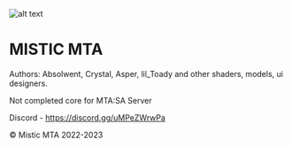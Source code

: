 ![alt text](https://i.imgur.com/Ov0wRiG.gif)
# MISTIC MTA

Authors: Absolwent, Crystal, Asper, lil_Toady and other shaders, models, ui designers.

Not completed core for MTA:SA Server

Discord - https://discord.gg/uMPeZWrwPa




© Mistic MTA 2022-2023
